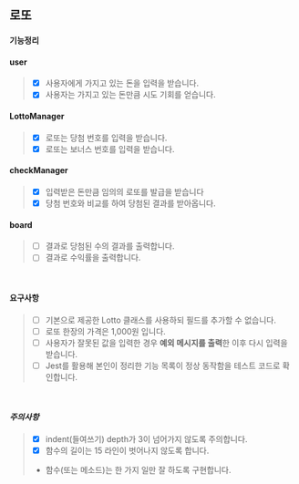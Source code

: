 ## 로또

#### 기능정리
#### user
>- [x] 사용자에게 가지고 있는 돈을 입력을 받습니다.
>- [x] 사용자는 가지고 있는 돈만큼 시도 기회를 얻습니다.
#### LottoManager
>- [x] 로또는 당첨 번호를 입력을 받습니다.
>- [x] 로또는 보너스 번호를 입력을 받습니다.
#### checkManager
>- [x] 입력받은 돈만큼 임의의 로또를 발급을 받습니다
>- [x] 당첨 번호와 비교를 하여 당첨된 결과를 받아옵니다.
#### board
>- [ ] 결과로 당첨된 수의 결과를 출력합니다.
>- [ ] 결과로 수익률을 출력합니다.

<br>

#### 요구사항
>- [ ] 기본으로 제공한 Lotto 클래스를 사용하되 필드를 추가할 수 없습니다.
>- [ ] 로또 한장의 가격은 1,000원 입니다.
>- [ ] 사용자가 잘못된 값을 입력한 경우 **예외 메시지를 출력**한 이후 다시 입력을 받습니다.
>- [ ] Jest를 활용해 본인이 정리한 기능 목록이 정상 동작함을 테스트 코드로 확인합니다.

<br>

#### ***주의사항***
>- [x] indent(들여쓰기) depth가 3이 넘어가지 않도록 주의합니다.
>- [x] 함수의 길이는 15 라인이 벗어나지 않도록 합니다.
>  - 함수(또는 메소드)는 한 가지 일만 잘 하도록 구현합니다.